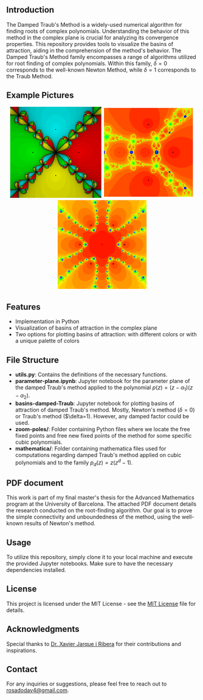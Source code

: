 ## Introduction

The Damped Traub's Method is a widely-used numerical algorithm for finding roots of complex polynomials. Understanding the behavior of this method in the complex plane is crucial for analyzing its convergence properties. This repository provides tools to visualize the basins of attraction, aiding in the comprehension of the method's behavior. The Damped Traub's Method family encompasses a range of algorithms utilized for root finding of complex polynomials. Within this family, $\delta=0$ corresponds to the well-known Newton Method, while $\delta=1$ corresponds to the Traub Method.

## Example Pictures
<p align="center">
  <img src="assets/newt_4.png" width="240" />
  <img src="assets/traub_per_orb.png" width="240" />
  <img src="assets/family6.png" width="240" />
</p>

## Features
- Implementation in Python
- Visualization of basins of attraction in the complex plane
- Two options for plotting basins of attraction: with different colors or with a unique palette of colors

## File Structure
- **utils.py**: Contains the definitions of the necessary functions.
- **parameter-plane.ipynb**: Jupyter notebook for the parameter plane of the damped Traub's method applied to the polynomial $p(z)=(z-\alpha_1)(z-\alpha_2)$. 
- **basins-damped-Traub**: Jupyter notebook for plotting basins of attraction of damped Traub's method. Mostly, Newton's method ($\delta=0$) or Traub's method ($\delta=1). However, any damped factor could be used.
- **zoom-poles/**: Folder containing Python files where we locate the free fixed points and free new fixed points of the method for some specific cubic polynomials.
- **mathematica/**: Folder containing mathematica files used for computations regarding damped Traub's method applied on cubic polynomials and to the family $p_d(z)=z(z^d-1)$.
  
## PDF document
This work is part of my final master's thesis for the Advanced Mathematics program at the University of Barcelona. The attached PDF document details the research conducted on the root-finding algorithm. Our goal is to prove the simple connectivity and unboundedness of the method, using the well-known results of Newton's method.
  
## Usage
To utilize this repository, simply clone it to your local machine and execute the provided Jupyter notebooks. Make sure to have the necessary dependencies installed.

## License
This project is licensed under the MIT License - see the [MIT License](LICENSE) file for details.

## Acknowledgments
Special thanks to [Dr. Xavier Jarque i Ribera](https://mat.ub.edu/departament/professors/jarque-i-ribera-xavier/) for their contributions and inspirations.

## Contact
For any inquiries or suggestions, please feel free to reach out to [rosadodav4@gmail.com](mailto:rosadodav4@gmail.com).
